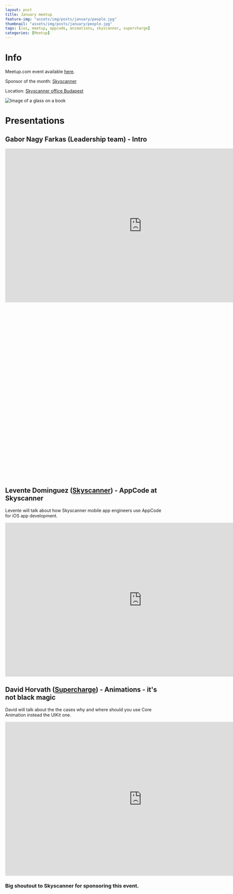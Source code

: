 ```yaml
---
layout: post
title: January meetup
feature-img: "assets/img/posts/january/people.jpg"
thumbnail: "assets/img/posts/january/people.jpg"
tags: [ios, meetup, appcode, animations, skyscanner, supercharge]
categories: [Meetup]
---
```


# Info

Meetup.com event available [here](https://www.meetup.com/NSBudapest/events/245939002/).

Sponsor of the month: [Skyscanner](https://www.skyscanner.net/jobs/offices/budapest/)

Location: [Skyscanner office Budapest](https://goo.gl/maps/5k96gWUPv6z)

![Image of a glass on a book](https://officesnapshots.com/wp-content/uploads/2015/12/skyscanner-office-design-1-700x464.jpg)

# Presentations

## Gabor Nagy Farkas (Leadership team) - Intro

<div class="aspect-ratio"><iframe width="875" height="493" src="https://www.youtube-nocookie.com/embed/vO9_mUo0Ai0" frameborder="0" allow="autoplay; encrypted-media" allowfullscreen></iframe></div>
<br><br>
<div class="aspect-ratio"><iframe width="875" height="493" src="" frameborder="0" allowfullscreen><script async class="speakerdeck-embed" data-id="8371d7f20e1648559fc67c409a6e60d1" data-ratio="1.77777777777778" src="//speakerdeck.com/assets/embed.js"></script></iframe></div>
<br><br>

## Levente Dominguez ([Skyscanner](https://www.skyscanner.net)) - AppCode at Skyscanner

Levente will talk about how Skyscanner mobile app engineers use AppCode for iOS app development.
<div class="aspect-ratio"><iframe width="875" height="493" src="https://www.youtube-nocookie.com/embed/vO9_mUo0Ai0?start=194" frameborder="0" allow="autoplay; encrypted-media" allowfullscreen></iframe></div>


## David Horvath ([Supercharge](https://www.supercharge.io)) - Animations - it's not black magic

David will talk about the the cases why and where should you use Core Animation instead the UIKit one.

<div class="aspect-ratio"><iframe width="875" height="493" src="https://www.youtube-nocookie.com/embed/vO9_mUo0Ai0?start=1014" frameborder="0" allow="autoplay; encrypted-media" allowfullscreen></iframe></div>


### Big shoutout to Skyscanner for sponsoring this event.